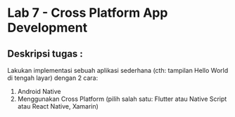 # Lab 7 - Cross Platform App Development
## Deskripsi tugas :  
Lakukan implementasi sebuah aplikasi sederhana (cth: tampilan Hello World di tengah layar) dengan 2 cara:
1. Android Native
2. Menggunakan Cross Platform (pilih salah satu: Flutter atau Native Script atau React Native, Xamarin)
